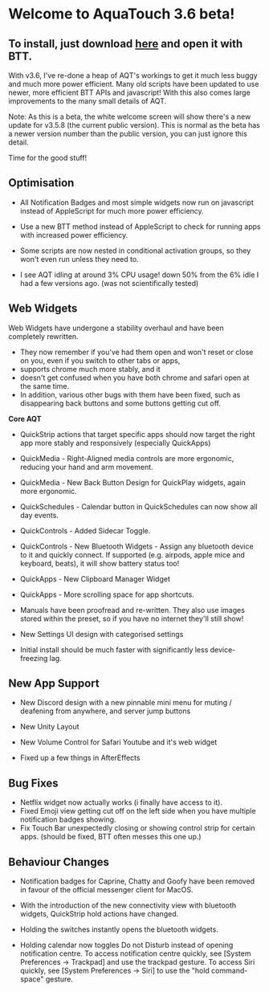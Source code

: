 **Welcome to AquaTouch 3.6 beta!**
=

To install, just download [here](https://github.com/yuuiko/AquaTouch/blob/master/Alpha%20versions/3-5-9/AquaTouch%20v3.6.0-b1.bttpresetzip) and open it with BTT.
-

With v3.6, I've re-done a heap of AQT's workings to get it much less buggy and much more power efficient. Many old scripts have been updated to use newer, more efficient BTT APIs and javascript! With this also comes large improvements to the many small details of AQT.

Note: As this is a beta, the white welcome screen will show there's a new update for v3.5.8 (the current public version). This is normal as the beta has a newer version number than the public version, you can just ignore this detail.

Time for the good stuff!

**Optimisation**
-
- All Notification Badges and most simple widgets now run on javascript instead of AppleScript for much more power efficiency.
- Use a new BTT method instead of AppleScript to check for running apps with increased power efficiency.
- Some scripts are now nested in conditional activation groups, so they won't even run unless they need to.

- I see AQT idling at around 3% CPU usage! down 50% from the 6% idle I had a few versions ago. (was not scientifically tested)


**Web Widgets**
-
Web Widgets have undergone a stability overhaul and have been completely rewritten. 

- They now remember if you've had them open and won't reset or close on you, even if you switch to other tabs or apps,
- supports chrome much more stably, and it
- doesn't get confused when you have both chrome and safari open at the same time.
- In addition, various other bugs with them have been fixed, such as disappearing back buttons and some buttons getting cut off.


**Core AQT**
- QuickStrip actions that target specific apps should now target the right app more stably and responsively (especially QuickApps)

- QuickMedia - Right-Aligned media controls are more ergonomic, reducing your hand and arm movement.
- QuickMedia - New Back Button Design for QuickPlay widgets, again more ergonomic.

- QuickSchedules - Calendar button in QuickSchedules can now show all day events.

- QuickControls - Added Sidecar Toggle.
- QuickControls - New Bluetooth Widgets - Assign any bluetooth device to it and quickly connect. If supported (e.g. airpods, apple mice and keyboard, beats), it will show battery status too!

- QuickApps - New Clipboard Manager Widget
- QuickApps - More scrolling space for app shortcuts.

- Manuals have been proofread and re-written. They also use images stored within the preset, so if you have no internet they'll still show!
- New Settings UI design with categorised settings

- Initial install should be much faster with significantly less device-freezing lag.


**New App Support**
-
- New Discord design with a new pinnable mini menu for muting / deafening from anywhere, and server jump buttons
- New Unity Layout

- New Volume Control for Safari Youtube and it's web widget

- Fixed up a few things in AfterEffects


**Bug Fixes**
-
- Netflix widget now actually works (i finally have access to it).
- Fixed Emoji view getting cut off on the left side when you have multiple notification badges showing.
- Fix Touch Bar unexpectedly closing or showing control strip for certain apps. (should be fixed, BTT often messes this one up.)


**Behaviour Changes**
-
- Notification badges for Caprine, Chatty and Goofy have been removed in favour of the official messenger client for MacOS.

- With the introduction of the new connectivity view with bluetooth widgets, QuickStrip hold actions have changed. 
- Holding the switches instantly opens the bluetooth widgets. 
- Holding calendar now toggles Do not Disturb instead of opening notification centre. To access notification centre quickly, see [System Preferences → Trackpad] and use the trackpad gesture. To access Siri quickly, see [System Preferences → Siri] to use the "hold command-space" gesture.
